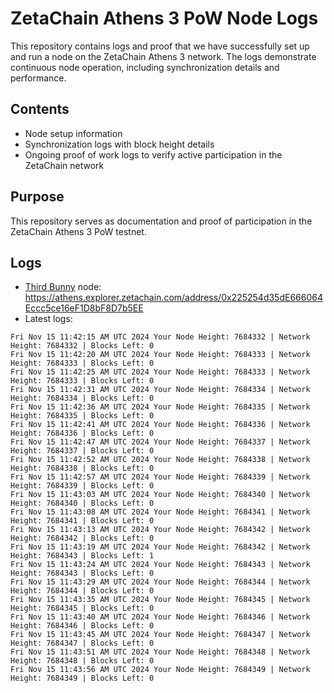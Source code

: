 # ZetaChain Athens 3 PoW Node Logs
This repository contains logs and proof that we have successfully set up and run a node on the ZetaChain Athens 3 network. The logs demonstrate continuous node operation, including synchronization details and performance.

## Contents
- Node setup information
- Synchronization logs with block height details
- Ongoing proof of work logs to verify active participation in the ZetaChain network

## Purpose
This repository serves as documentation and proof of participation in the ZetaChain Athens 3 PoW testnet.

## Logs

- [Third Bunny](https://thirdbunny.xyz/) node: https://athens.explorer.zetachain.com/address/0x225254d35dE666064Eccc5ce16eF1D8bF8D7b5EE
- Latest logs:
```
Fri Nov 15 11:42:15 AM UTC 2024 Your Node Height: 7684332 | Network Height: 7684332 | Blocks Left: 0
Fri Nov 15 11:42:20 AM UTC 2024 Your Node Height: 7684333 | Network Height: 7684333 | Blocks Left: 0
Fri Nov 15 11:42:25 AM UTC 2024 Your Node Height: 7684333 | Network Height: 7684333 | Blocks Left: 0
Fri Nov 15 11:42:31 AM UTC 2024 Your Node Height: 7684334 | Network Height: 7684334 | Blocks Left: 0
Fri Nov 15 11:42:36 AM UTC 2024 Your Node Height: 7684335 | Network Height: 7684335 | Blocks Left: 0
Fri Nov 15 11:42:41 AM UTC 2024 Your Node Height: 7684336 | Network Height: 7684336 | Blocks Left: 0
Fri Nov 15 11:42:47 AM UTC 2024 Your Node Height: 7684337 | Network Height: 7684337 | Blocks Left: 0
Fri Nov 15 11:42:52 AM UTC 2024 Your Node Height: 7684338 | Network Height: 7684338 | Blocks Left: 0
Fri Nov 15 11:42:57 AM UTC 2024 Your Node Height: 7684339 | Network Height: 7684339 | Blocks Left: 0
Fri Nov 15 11:43:03 AM UTC 2024 Your Node Height: 7684340 | Network Height: 7684340 | Blocks Left: 0
Fri Nov 15 11:43:08 AM UTC 2024 Your Node Height: 7684341 | Network Height: 7684341 | Blocks Left: 0
Fri Nov 15 11:43:13 AM UTC 2024 Your Node Height: 7684342 | Network Height: 7684342 | Blocks Left: 0
Fri Nov 15 11:43:19 AM UTC 2024 Your Node Height: 7684342 | Network Height: 7684343 | Blocks Left: 1
Fri Nov 15 11:43:24 AM UTC 2024 Your Node Height: 7684343 | Network Height: 7684343 | Blocks Left: 0
Fri Nov 15 11:43:29 AM UTC 2024 Your Node Height: 7684344 | Network Height: 7684344 | Blocks Left: 0
Fri Nov 15 11:43:35 AM UTC 2024 Your Node Height: 7684345 | Network Height: 7684345 | Blocks Left: 0
Fri Nov 15 11:43:40 AM UTC 2024 Your Node Height: 7684346 | Network Height: 7684346 | Blocks Left: 0
Fri Nov 15 11:43:45 AM UTC 2024 Your Node Height: 7684347 | Network Height: 7684347 | Blocks Left: 0
Fri Nov 15 11:43:51 AM UTC 2024 Your Node Height: 7684348 | Network Height: 7684348 | Blocks Left: 0
Fri Nov 15 11:43:56 AM UTC 2024 Your Node Height: 7684349 | Network Height: 7684349 | Blocks Left: 0
```
